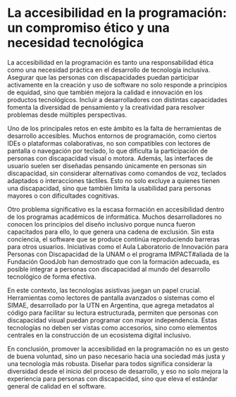 # La accesibilidad en la programación: un compromiso ético y una necesidad tecnológica

La accesibilidad en la programación es tanto una responsabilidad ética como una necesidad práctica en el desarrollo de tecnología inclusiva. Asegurar que las personas con discapacidades puedan participar activamente en la creación y uso de software no solo responde a principios de equidad, sino que también mejora la calidad e innovación en los productos tecnológicos. Incluir a desarrolladores con distintas capacidades fomenta la diversidad de pensamiento y la creatividad para resolver problemas desde múltiples perspectivas.

Uno de los principales retos en este ámbito es la falta de herramientas de desarrollo accesibles. Muchos entornos de programación, como ciertos IDEs o plataformas colaborativas, no son compatibles con lectores de pantalla o navegación por teclado, lo que dificulta la participación de personas con discapacidad visual o motora. Además, las interfaces de usuario suelen ser diseñadas pensando únicamente en personas sin discapacidad, sin considerar alternativas como comandos de voz, teclados adaptados o interacciones táctiles. Esto no solo excluye a quienes tienen una discapacidad, sino que también limita la usabilidad para personas mayores o con dificultades cognitivas.

Otro problema significativo es la escasa formación en accesibilidad dentro de los programas académicos de informática. Muchos desarrolladores no conocen los principios del diseño inclusivo porque nunca fueron capacitados para ello, lo que genera una cadena de exclusión. Sin esta conciencia, el software que se produce continúa reproduciendo barreras para otros usuarios. Iniciativas como el Aula Laboratorio de Innovación para Personas con Discapacidad de la UNAM o el programa IMPACT#aliada de la Fundación GoodJob han demostrado que con la formación adecuada, es posible integrar a personas con discapacidad al mundo del desarrollo tecnológico de forma efectiva.

En este contexto, las tecnologías asistivas juegan un papel crucial. Herramientas como lectores de pantalla avanzados o sistemas como el SIMAE, desarrollado por la UTN en Argentina, que agrega metadatos al código para facilitar su lectura estructurada, permiten que personas con discapacidad visual puedan programar con mayor independencia. Estas tecnologías no deben ser vistas como accesorios, sino como elementos centrales en la construcción de un ecosistema digital inclusivo.

En conclusión, promover la accesibilidad en la programación no es un gesto de buena voluntad, sino un paso necesario hacia una sociedad más justa y una tecnología más robusta. Diseñar para todos significa considerar la diversidad desde el inicio del proceso de desarrollo, y eso no solo mejora la experiencia para personas con discapacidad, sino que eleva el estándar general de calidad en el software.
